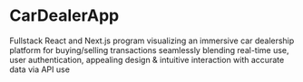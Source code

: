 # CarDealerApp
Fullstack React and Next.js program visualizing an immersive car dealership platform for buying/selling transactions seamlessly blending real-time use, user authentication, appealing design &amp; intuitive interaction with accurate data via API use
